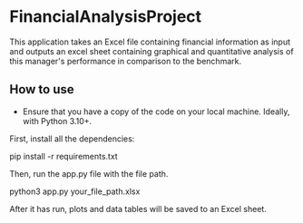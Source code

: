 # FinancialAnalysisProject

This application takes an Excel file containing financial information as input and outputs an excel sheet containing graphical and quantitative analysis of this manager's performance in comparison to the benchmark. 

## How to use
- Ensure that you have a copy of the code on your local machine. Ideally, with Python 3.10+.

First, install all the dependencies:

pip install -r requirements.txt

Then, run the app.py file with the file path.

python3 app.py your_file_path.xlsx

After it has run, plots and data tables will be saved to an Excel sheet.